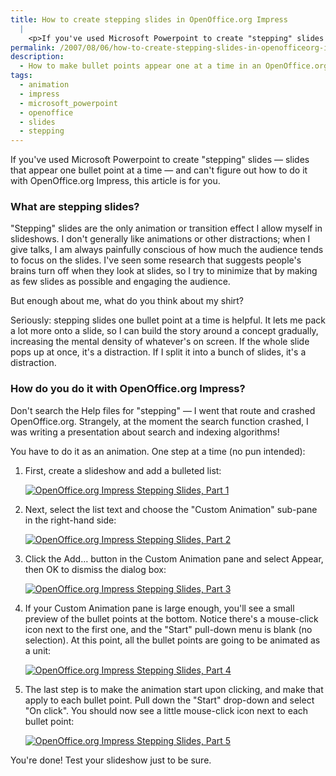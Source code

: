 ```yaml
---
title: How to create stepping slides in OpenOffice.org Impress
  |
    <p>If you've used Microsoft Powerpoint to create "stepping" slides -- slides that appear one bullet point at a time -- and can't figure out how to do it with OpenOffice.org Impress, this article is for you.</p>
permalink: /2007/08/06/how-to-create-stepping-slides-in-openofficeorg-impress/
description:
  - How to make bullet points appear one at a time in an OpenOffice.org slideshow.
tags:
  - animation
  - impress
  - microsoft_powerpoint
  - openoffice
  - slides
  - stepping
---
```

<p>If you've used Microsoft Powerpoint to create "stepping" slides &#8212; slides that appear one bullet point at a time &#8212; and can't figure out how to do it with OpenOffice.org Impress, this article is for you.</p>

<h3>What are stepping slides?</h3>

<p>"Stepping" slides are the only animation or transition effect I allow myself in slideshows.  I don't generally like animations or other distractions; when I give talks, I am always painfully conscious of how much the audience tends to focus on the slides.  I've seen some research that suggests people's brains turn off when they look at slides, so I try to minimize that by making as few slides as possible and engaging the audience.</p>

<p>But enough about me, what do you think about my shirt?</p>

<p>Seriously: stepping slides one bullet point at a time is helpful.  It lets me pack a lot more onto a slide, so I can build the story around a concept gradually, increasing the mental density of whatever's on screen.  If the whole slide pops up at once, it's a distraction.  If I split it into a bunch of slides, it's a distraction.</p>

<h3>How do you do it with OpenOffice.org Impress?</h3>

<p>Don't search the Help files for "stepping" &#8212; I went that route and crashed OpenOffice.org.  Strangely, at the moment the search function crashed, I was writing a presentation about search and indexing algorithms!</p>

<p>You have to do it as an animation.  One step at a time (no pun intended):</p>

<ol>
<li><p>First, create a slideshow and add a bulleted list:</p>
<p><a href='http://www.xaprb.com/blog/wp-content/uploads/2007/08/openofficeorg-stepping-1.png' title='OpenOffice.org Impress Stepping Slides, Part 1'><img src='http://www.xaprb.com/blog/wp-content/uploads/2007/08/openofficeorg-stepping-1.thumbnail.png' alt='OpenOffice.org Impress Stepping Slides, Part 1' /></a></p></li>
<li><p>Next, select the list text and choose the "Custom Animation" sub-pane in the right-hand side:</p>
<p><a href='http://www.xaprb.com/blog/wp-content/uploads/2007/08/openofficeorg-stepping-2.png' title='OpenOffice.org Impress Stepping Slides, Part 2'><img src='http://www.xaprb.com/blog/wp-content/uploads/2007/08/openofficeorg-stepping-2.thumbnail.png' alt='OpenOffice.org Impress Stepping Slides, Part 2' /></a></p></li>
<li><p>Click the Add&#8230; button in the Custom Animation pane and select Appear, then OK to dismiss the dialog box:</p>
<p><a href='http://www.xaprb.com/blog/wp-content/uploads/2007/08/openofficeorg-stepping-3.png' title='OpenOffice.org Impress Stepping Slides, Part 3'><img src='http://www.xaprb.com/blog/wp-content/uploads/2007/08/openofficeorg-stepping-3.thumbnail.png' alt='OpenOffice.org Impress Stepping Slides, Part 3' /></a></p></li>
<li><p>If your Custom Animation pane is large enough, you'll see a small preview of the bullet points at the bottom.  Notice there's a mouse-click icon next to the first one, and the "Start" pull-down menu is blank (no selection).  At this point, all the bullet points are going to be animated as a unit:</p>
<p><a href='http://www.xaprb.com/blog/wp-content/uploads/2007/08/openofficeorg-stepping-4.png' title='OpenOffice.org Impress Stepping Slides, Part 4'><img src='http://www.xaprb.com/blog/wp-content/uploads/2007/08/openofficeorg-stepping-4.thumbnail.png' alt='OpenOffice.org Impress Stepping Slides, Part 4' /></a></p></li>
<li><p>The last step is to make the animation start upon clicking, and make that apply to each bullet point.  Pull down the "Start" drop-down and select "On click".  You should now see a little mouse-click icon next to each bullet point:</p>
<p><a href='http://www.xaprb.com/blog/wp-content/uploads/2007/08/openofficeorg-stepping-5.png' title='OpenOffice.org Impress Stepping Slides, Part 5'><img src='http://www.xaprb.com/blog/wp-content/uploads/2007/08/openofficeorg-stepping-5.thumbnail.png' alt='OpenOffice.org Impress Stepping Slides, Part 5' /></a></p></li>
</ol>

<p>You're done!  Test your slideshow just to be sure.</p>

